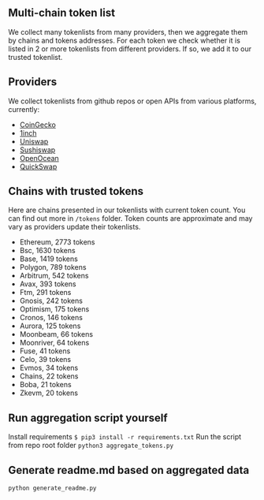 
## Multi-chain token list 
We collect many tokenlists from many providers, then we aggregate them by chains and tokens addresses. 
For each token we check whether it is listed in 2 or more tokenlists from different providers. If so, 
we add it to our trusted tokenlist.

## Providers
We collect tokenlists from github repos or open APIs from various platforms, currently:
- [CoinGecko](https://www.coingecko.com/)
- [1inch](https://app.1inch.io/)
- [Uniswap](https://uniswap.org/)
- [Sushiswap](https://www.sushi.com/)
- [OpenOcean](https://openocean.finance/)
- [QuickSwap](https://quickswap.exchange/#/swap)

## Chains with trusted tokens
Here are chains presented in our tokenlists with current token count. You can find out more in `/tokens` folder.
Token counts are approximate and may vary as providers update their tokenlists.
- Ethereum, 2773 tokens
- Bsc, 1630 tokens
- Base, 1419 tokens
- Polygon, 789 tokens
- Arbitrum, 542 tokens
- Avax, 393 tokens
- Ftm, 291 tokens
- Gnosis, 242 tokens
- Optimism, 175 tokens
- Cronos, 146 tokens
- Aurora, 125 tokens
- Moonbeam, 66 tokens
- Moonriver, 64 tokens
- Fuse, 41 tokens
- Celo, 39 tokens
- Evmos, 34 tokens
- Chains, 22 tokens
- Boba, 21 tokens
- Zkevm, 20 tokens

## Run aggregation script yourself
Install requirements
```$ pip3 install -r requirements.txt```
Run the script from repo root folder
```python3 aggregate_tokens.py```
## Generate readme.md based on aggregated data
```bash
python generate_readme.py
```
